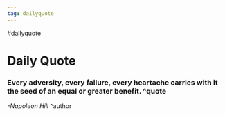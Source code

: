```yaml
---
tag: dailyquote
---
```


#dailyquote

# Daily Quote

### Every adversity, every failure, every heartache carries with it the seed of an equal or greater benefit. ^quote
*-Napoleon Hill* ^author
